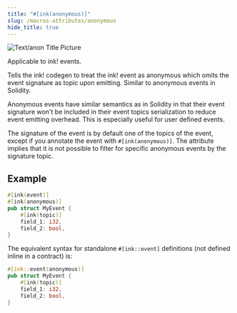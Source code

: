 ```yaml
---
title: "#[ink(anonymous)]"
slug: /macros-attributes/anonymous
hide_title: true
---
```


![Text/anon Title Picture](/img/title/text/anon.svg)

Applicable to ink! events.

Tells the ink! codegen to treat the ink! event as anonymous which omits the event signature as 
topic upon emitting. Similar to anonymous events in Solidity. 

Anonymous events have similar semantics as in Solidity in that their event signature won't be 
included in their event topics serialization to reduce event emitting overhead. This is 
especially useful for user defined events.
    
The signature of the event is by default one of the topics of the event, except if you annotate the
event with `#[ink(anonymous)]`. The attribute implies that it is not possible to filter for 
specific anonymous events by the signature topic.

## Example

```rust
#[ink(event)]
#[ink(anonymous)]
pub struct MyEvent {
    #[ink(topic)]
    field_1: i32,
    field_2: bool,
}
```

The equivalent syntax for standalone `#[ink::event]` definitions (not defined inline in a 
contract) is:

```rust
#[ink::event(anonymous)]
pub struct MyEvent {
    #[ink(topic)]
    field_1: i32,
    field_2: bool,
}
```



